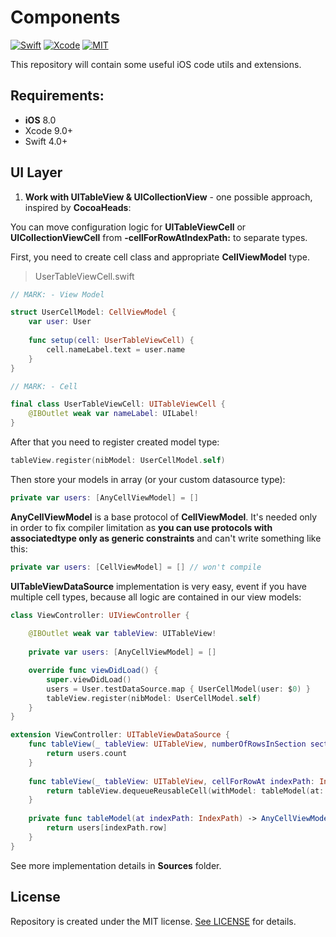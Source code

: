 # Components

[![Swift](https://img.shields.io/badge/Swift-4.0-orange.svg)](https://swift.org)
[![Xcode](https://img.shields.io/badge/Xcode-9.0-blue.svg)](https://developer.apple.com/xcode)
[![MIT](https://img.shields.io/badge/License-MIT-red.svg)](https://opensource.org/licenses/MIT)

This repository will contain some useful iOS code utils and extensions.

## Requirements:
- **iOS** 8.0
- Xcode 9.0+
- Swift 4.0+

## UI Layer

1. **Work with UITableView & UICollectionView** - one possible approach, inspired by **CocoaHeads**:

You can move configuration logic for **UITableViewCell** or **UICollectionViewCell** from **-cellForRowAtIndexPath:** to separate types.

First, you need to create cell class and appropriate **CellViewModel** type.

> UserTableViewCell.swift

```Swift
// MARK: - View Model

struct UserCellModel: CellViewModel {
    var user: User
    
    func setup(cell: UserTableViewCell) {
        cell.nameLabel.text = user.name
    }
}

// MARK: - Cell

final class UserTableViewCell: UITableViewCell {
    @IBOutlet weak var nameLabel: UILabel!
}
```

After that you need to register created model type:

```Swift
tableView.register(nibModel: UserCellModel.self)
```

Then store your models in array (or your custom datasource type):

```Swift
private var users: [AnyCellViewModel] = []
```

**AnyCellViewModel** is a base protocol of **CellViewModel**. 
It's needed only in order to fix compiler limitation as **you can use protocols with associatedtype only as generic constraints** 
and can't write something like this:

```Swift
private var users: [CellViewModel] = [] // won't compile
```

**UITableViewDataSource** implementation is very easy, event if you have multiple cell types, because all logic are contained in our view models:

```Swift
class ViewController: UIViewController {
    
    @IBOutlet weak var tableView: UITableView!
    
    private var users: [AnyCellViewModel] = []

    override func viewDidLoad() {
        super.viewDidLoad()
        users = User.testDataSource.map { UserCellModel(user: $0) }
        tableView.register(nibModel: UserCellModel.self)
    }
}

extension ViewController: UITableViewDataSource {
    func tableView(_ tableView: UITableView, numberOfRowsInSection section: Int) -> Int {
        return users.count
    }
    
    func tableView(_ tableView: UITableView, cellForRowAt indexPath: IndexPath) -> UITableViewCell {
        return tableView.dequeueReusableCell(withModel: tableModel(at: indexPath), for: indexPath)
    }
    
    private func tableModel(at indexPath: IndexPath) -> AnyCellViewModel {
        return users[indexPath.row]
    }
}
```

See more implementation details in **Sources** folder.


## License

Repository is created under the MIT license. [See LICENSE](https://github.com/AntonPoltoratskyi/Components/blob/master/LICENSE) for details.
